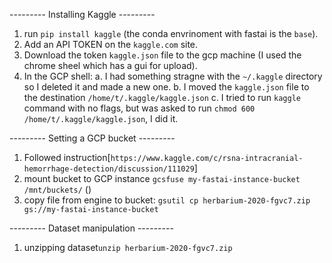  --------- Installing Kaggle   ---------

 1. run `pip install kaggle` (the conda envrinoment with fastai is the `base`).
 2. Add an API TOKEN on the `kaggle.com` site.
 3. Download the token `kaggle.json` file to the gcp machine (I used the chrome sheel which has a gui for upload).
 4. In the GCP shell:
    a. I had something stragne with the `~/.kaggle` directory so I deleted it and made a new one.
    b. I moved the `kaggle.json` file to the destination `/home/t/.kaggle/kaggle.json`
    c. I tried to run `kaggle` command with no flags, but was asked to run `chmod 600 /home/t/.kaggle/kaggle.json`, I did it.



--------- Setting a GCP bucket  ---------
1. Followed instruction[`https://www.kaggle.com/c/rsna-intracranial-hemorrhage-detection/discussion/111029`]
2. mount bucket to GCP instance `gcsfuse my-fastai-instance-bucket /mnt/buckets/`  ()
3. copy file from engine to bucket: `gsutil cp herbarium-2020-fgvc7.zip gs://my-fastai-instance-bucket`


--------- Dataset manipulation  ---------
1. unzipping dataset`unzip herbarium-2020-fgvc7.zip`

